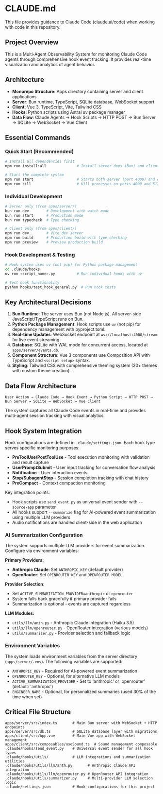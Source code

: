 # CLAUDE.md

This file provides guidance to Claude Code (claude.ai/code) when working with code in this repository.

## Project Overview

This is a Multi-Agent Observability System for monitoring Claude Code agents through comprehensive hook event tracking. It provides real-time visualization and analytics of agent behavior.

## Architecture

- **Monorepo Structure**: Apps directory containing server and client applications
- **Server**: Bun runtime, TypeScript, SQLite database, WebSocket support  
- **Client**: Vue 3, TypeScript, Vite, Tailwind CSS
- **Hooks**: Python scripts using Astral uv package manager
- **Data Flow**: Claude Agents → Hook Scripts → HTTP POST → Bun Server → SQLite → WebSocket → Vue Client

## Essential Commands

### Quick Start (Recommended)
```bash
# Install all dependencies first
npm run install:all              # Install server deps (Bun) and client deps (npm)

# Start the complete system
npm run start                    # Starts both server (port 4000) and client (port 5173)
npm run kill                     # Kill processes on ports 4000 and 5173
```

### Individual Development
```bash
# Server only (from apps/server/)
bun run dev        # Development with watch mode
bun run start      # Production mode  
bun run typecheck  # Type checking

# Client only (from apps/client/)
npm run dev        # Vite dev server
npm run build      # Production build with type checking
npm run preview    # Preview production build
```

### Hook Development & Testing
```bash
# Hook system uses uv (not pip) for Python package management
cd .claude/hooks
uv run <script_name>.py          # Run individual hooks with uv

# Test hook functionality
python hooks/test_hook_general.py  # Run hook tests
```

## Key Architectural Decisions

1. **Bun Runtime**: The server uses Bun (not Node.js). All server-side JavaScript/TypeScript runs on Bun.
2. **Python Package Management**: Hook scripts use `uv` (not pip) for dependency management with pyproject.toml.
3. **Real-time Updates**: WebSocket endpoint at `ws://localhost:4000/stream` for live event streaming.
4. **Database**: SQLite with WAL mode for concurrent access, located at `apps/server/events.db`.
5. **Component Structure**: Vue 3 components use Composition API with TypeScript and `<script setup>` syntax.
6. **Styling**: Tailwind CSS with comprehensive theming system (20+ themes with custom theme creation).

## Data Flow Architecture

```
User Action → Claude Code → Hook Event → Python Script → HTTP POST → Bun Server → SQLite → WebSocket → Vue Client
```

The system captures all Claude Code events in real-time and provides multi-agent session tracking with visual analytics.

## Hook System Integration

Hook configurations are defined in `.claude/settings.json`. Each hook type serves specific monitoring purposes:

- **PreToolUse/PostToolUse** - Tool execution monitoring with validation and result capture
- **UserPromptSubmit** - User input tracking for conversation flow analysis  
- **Notification** - User interaction events
- **Stop/SubagentStop** - Session completion tracking with chat history
- **PreCompact** - Context compaction monitoring

Key integration points:
- Hook scripts use `send_event.py` as universal event sender with `--source-app` parameter
- All hooks support `--summarize` flag for AI-powered event summarization using multiple LLM providers
- Audio notifications are handled client-side in the web application

### AI Summarization Configuration

The system supports multiple LLM providers for event summarization. Configure via environment variables:

**Primary Providers:**
- **Anthropic Claude**: Set `ANTHROPIC_KEY` (default provider)
- **OpenRouter**: Set `OPENROUTER_KEY` and `OPENROUTER_MODEL`

**Provider Selection:**
- Set `ACTIVE_SUMMARIZATION_PROVIDER=anthropic` or `openrouter`
- System falls back gracefully if primary provider fails
- Summarization is optional - events are captured regardless

**LLM Modules:**
- `utils/llm/anth.py` - Anthropic Claude integration (Haiku 3.5)
- `utils/llm/openrouter.py` - OpenRouter integration (various models)
- `utils/summarizer.py` - Provider selection and fallback logic

### Environment Variables

The system loads environment variables from the server directory (`apps/server/.env`). The following variables are supported:

- `ANTHROPIC_KEY` - Required for AI-powered event summarization
- `OPENROUTER_KEY` - Optional, for alternative LLM models
- `ACTIVE_SUMMARIZATION_PROVIDER` - Set to 'anthropic' or 'openrouter' (default: 'anthropic')
- `ENGINEER_NAME` - Optional, for personalized summaries (used 30% of the time when set)

## Critical File Structure

```
apps/server/src/index.ts       # Main Bun server with WebSocket + HTTP endpoints
apps/server/src/db.ts          # SQLite database layer with migrations
apps/client/src/App.vue        # Main Vue app with WebSocket management
apps/client/src/composables/useSound.ts  # Sound management composable
.claude/hooks/send_event.py    # Universal event sender for all hook types
.claude/hooks/utils/           # LLM integrations and summarization utilities
.claude/hooks/utils/llm/anth.py       # Anthropic Claude API integration
.claude/hooks/utils/llm/openrouter.py # OpenRouter API integration  
.claude/hooks/utils/summarizer.py     # Multi-provider LLM selection logic
.claude/settings.json          # Hook configurations for this project